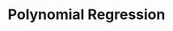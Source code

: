 ---
title: "Polynomial Regression"

categories: ['']

tags: ['Polynomial', 'Regression']

arabic: ['الانحدار متعدد الحدود']

publishers: ['معجم مصطلحات التعلم الآلي والتعلم العميق وعلم البيانات']

types: "word"

slug: ""
---